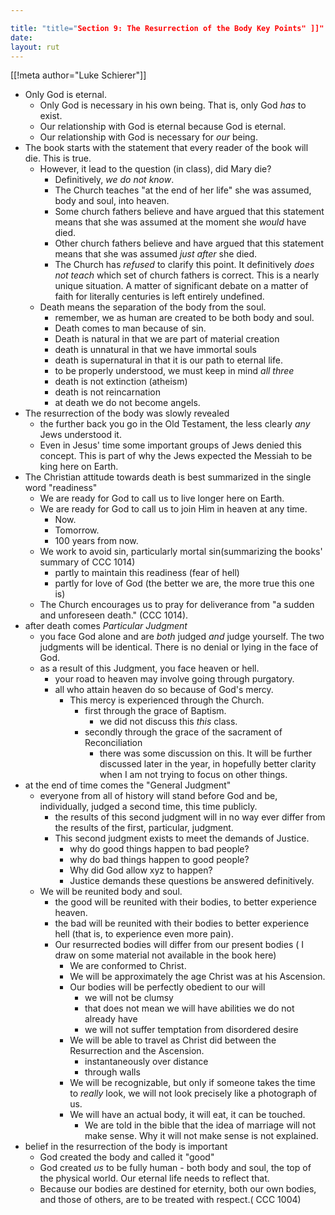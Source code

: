 ```yaml
---

title: "title="Section 9: The Resurrection of the Body Key Points" ]]"
date: 
layout: rut
---
```


[[!meta author="Luke Schierer"]]

* Only God is eternal.
  * Only God is necessary in his own being.  That is, only God *has* to exist. 
  * Our relationship with God is eternal because God is eternal. 
  * Our relationship with God is necessary for *our* being. 
* The book starts with the statement that every reader of the book will die.
  This is true.  
  * However, it lead to the question (in class), did Mary die? 
    * Definitively, *we do not know*.  
    * The Church teaches "at the end of her life" she was assumed, body and
      soul, into heaven.
    * Some church fathers believe and have argued that this statement means that
      she was assumed at the moment she *would* have died. 
    * Other church fathers believe and have argued that this statement means
      that she was assumed _just after_ she died. 
    * The Church has *refused* to clarify this point. It definitively *does not
      teach* which set of church fathers is correct.  This is a nearly unique
      situation.  A matter of significant debate on a matter of faith for
      literally centuries is left entirely undefined. 
  * Death means the separation of the body from the soul. 
    * remember, we as human are created to be both body and soul. 
    * Death comes to man because of sin. 
    * Death is natural in that we are part of material creation
    * death is unnatural in that we have immortal souls
    * death is supernatural in that it is our path to eternal life.
    * to be properly understood, we must keep in mind *all three*
    * death is not extinction (atheism)
    * death is not reincarnation 
    * at death we do not become angels. 
* The resurrection of the body was slowly revealed
  * the further back you go in the Old Testament, the less clearly *any* Jews
    understood it.
  * Even in Jesus' time some important groups of Jews denied this concept. This
    is part of why the Jews expected the Messiah to be king here on Earth. 
* The Christian attitude towards death is best summarized in the single word
  "readiness"
  * We are ready for God to call us to live longer here on Earth.
  * We are ready for God to call us to join Him in heaven at any time. 
    * Now.
    * Tomorrow.
    * 100 years from now. 
  * We work to avoid sin, particularly mortal sin(summarizing the books' summary
    of CCC 1014)
    * partly to maintain this readiness (fear of hell) 
    * partly for love of God (the better we are, the more true this one is)
  * The Church encourages us to pray for deliverance from "a sudden and
    unforeseen death." (CCC 1014). 
* after death comes *Particular Judgment*
  * you face God alone and are *both* judged *and* judge yourself. The two
    judgments will be identical.  There is no denial or lying in the face of
    God.  
  * as a result of this Judgment, you face heaven or hell.  
    * your road to heaven may involve going through purgatory. 
    * all who attain heaven do so because of God's mercy. 
      * This mercy is experienced through the Church.  
        * first through the grace of Baptism. 
          * we did not discuss this *this* class. 
        * secondly through the grace of the sacrament of Reconciliation
          * there was some discussion on this. It will be further discussed
            later in the year, in hopefully better clarity when I am not trying
            to focus on other things. 
 * at the end of time comes the "General Judgment"
   * everyone from all of history will stand before God and be, individually,
     judged a second time, this time publicly.
     * the results of this second judgment will in no way ever differ from the
       results of the first, particular, judgment.
     * This second judgment exists to meet the demands of Justice.
       * why do good things happen to bad people?
       * why do bad things happen to good people?
       * Why did God allow xyz to happen? 
       * Justice demands these questions be answered definitively. 
   * We will be reunited body and soul.
     * the good will be reunited with their bodies, to better experience
       heaven.
     * the bad will be reunited with their bodies to better experience hell
       (that is, to experience even more pain). 
     * Our resurrected bodies will differ from our present bodies ( I draw on
       some material not available in the book here)
       * We are conformed to Christ.
       * We will be approximately the age Christ was at his Ascension.
       * Our bodies will be perfectly obedient to our will
         * we will not be clumsy
         * that does not mean we will have abilities we do not already have
         * we will not suffer temptation from disordered desire
       * We will be able to travel as Christ did between the Resurrection and
         the Ascension.  
         * instantaneously over distance
         * through walls
       * We will be recognizable, but only if someone takes the time to *really*
         look, we will not look precisely like a photograph of us.   
       * We will have an actual body, it will eat, it can be touched.
         * We are told in the bible that the idea of marriage will not make
           sense.  Why it will not make sense is not explained.
* belief in the resurrection of the body is important
  * God created the body and called it "good"
  * God created *us* to be fully human - both body and soul, the top of the
    physical world.  Our eternal life needs to reflect that. 
  * Because our bodies are destined for eternity, both our own bodies, and those
    of others, are to be treated with respect.( CCC 1004) 

